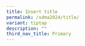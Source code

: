```yaml
---
title: Insert title
permalink: /sdma2024/title/
variant: tiptap
description: ""
third_nav_title: Primary
---
```

<p></p>